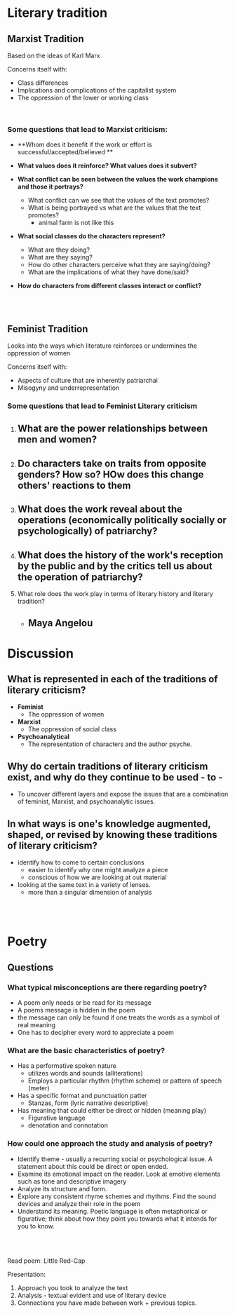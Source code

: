 <script type="text/javascript" async src="https://cdnjs.cloudflare.com/ajax/libs/mathjax/2.7.5/MathJax.js?config=TeX-MML-AM_CHTML"></script>
# Literary tradition

## Marxist Tradition
Based on the ideas of Karl Marx


Concerns itself with:
- Class differences
- Implications and complications of the capitalist system
- The oppression of the lower or working class


<br>

### **Some questions that lead to Marxist criticism:**
 - **Whom does it benefit if the work or effort is successful/accepted/believed **

 - **What values does it reinforce? What values does it subvert?**
 - **What conflict can be seen between the values the work champions and those it portrays?**
	 - What conflict can we see that the values of the text promotes?
	 - What is being portrayed vs what are the values that the text promotes?
		 - animal farm is not like this

 - **What social classes do the characters represent?**
	 - What are they doing?
	 - What are they saying?
	 - How do other characters perceive what they are saying/doing?
	 - What are the implications of what they have done/said?

 - **How do characters from different classes interact or conflict?**


<br>
<br>



## Feminist Tradition

Looks into the ways which literature reinforces or undermines the oppression of women

Concerns itself with: 
 - Aspects of culture that are inherently patriarchal
 - Misogyny and underrepresentation


### Some questions that lead to Feminist Literary criticism

1. What are the power relationships between men and women?
	- 
2. Do characters take on traits from opposite genders? How so?  HOw does this change others' reactions to them
	- 
3. What does the work reveal about the operations (economically politically socially or psychologically) of patriarchy?
	-  
4. What does the history of the work's reception by the public and by the critics tell us about the operation of patriarchy?
	-  
5. What role does the work play in terms of literary history and literary tradition?
	- Maya Angelou
		- 


# Discussion

 ## What is represented in each of the traditions of literary criticism?
 - **Feminist**
	 - The oppression of women
- **Marxist**
	- The oppression of social class
- **Psychoanalytical**
	- The representation of characters and the author psyche.  
 ## Why do certain traditions of literary criticism exist, and why do they continue to be used - to - 
  - To uncover different layers and expose the issues that are a combination of feminist, Marxist, and psychoanalytic issues.
 
 ## In what ways is one's knowledge augmented, shaped, or revised by knowing these traditions of literary criticism?
- identify how to come to certain conclusions
	- easier to identify why one might analyze a piece
	- conscious of how we are looking at out material
- looking at the same text in a variety of lenses.
	- more than a singular dimension of analysis




<br><br>

# Poetry

## Questions

### What typical misconceptions are there regarding poetry? 
 - A poem only needs or be read for its message
 - A poems message is hidden in the poem
 - the message can only be found if one treats the words as a symbol of real meaning
 - One has to decipher every word to appreciate a poem

### What are the basic characteristics of poetry?
 - Has a performative spoken nature
	 - utilizes words and sounds (alliterations)
	 - Employs a particular rhythm (rhythm scheme) or pattern of speech (meter)
 - Has a specific format and punctuation patter
	 - Stanzas, form (lyric narrative descriptive)
 - Has meaning that could either be direct or hidden (meaning play)
	 - Figurative language
	 - denotation and connotation

### How could one approach the study and analysis of poetry? 
 -  Identify theme - usually a recurring social or psychological issue. A statement about this could be direct or open ended.
 -  Examine its emotional impact on the reader. Look at emotive elements such as tone and descriptive imagery
 -  Analyze its structure and form.
 -  Explore any consistent rhyme schemes and rhythms. Find the sound devices and analyze their role in the poem
 -  Understand its meaning. Poetic language is often metaphorical or figurative; think about how they point you towards what it intends for you to know.


<br><br>

Read poem: Little Red-Cap

Presentation: 
1. Approach you took to analyze the text
2. Analysis - textual evident and use of literary device
3. Connections you have made between work + previous topics.

